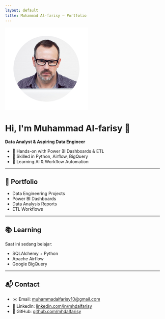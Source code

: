 ```yaml
---
layout: default
title: Muhammad Al-farisy – Portfolio
---
```


![Faris Avatar](/assets/img/avatar.png)

# Hi, I'm Muhammad Al-farisy 👋

**Data Analyst & Aspiring Data Engineer**

- 🔹 Hands-on with Power BI Dashboards & ETL
- 🔹 Skilled in Python, Airflow, BigQuery
- 🔹 Learning AI & Workflow Automation

---

## 📁 Portfolio

- Data Engineering Projects
- Power BI Dashboards
- Data Analysis Reports
- ETL Workflows

---

## 📚 Learning

Saat ini sedang belajar:
- SQLAlchemy + Python
- Apache Airflow
- Google BigQuery

---

## 📬 Contact

- ✉️ Email: [muhammadalfarisy10@gmail.com](mailto:muhammadalfarisy10@gmail.com)
- 💼 LinkedIn: [linkedin.com/in/mhdalfarisy](https://linkedin.com/in/mhdalfarisy)
- 🐙 GitHub: [github.com/mhdalfarisy](https://github.com/mhdalfarisy)

